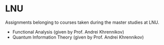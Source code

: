 # LNU

Assignments belonging to courses taken during the master studies at LNU.

- Functional Analysis (given by Prof. Andrei Khrennikov)
- Quantum Information Theory (given by Prof. Andrei Khrennikov)
